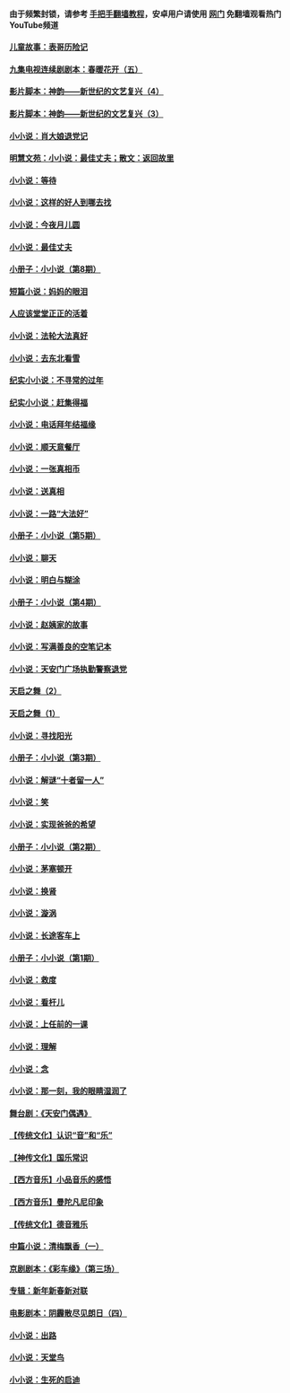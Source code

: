 #### 由于频繁封锁，请参考 [手把手翻墙教程](https://github.com/gfw-breaker/guides/wiki/)，安卓用户请使用 [网门](https://github.com/gfw-breaker/nogfw/blob/master/dl.md?t=07100100) 免翻墙观看热门YouTube频道 

#### [儿童故事：表哥历险记](../pages/328/383535.md?t=07100100) 

#### [九集电视连续剧剧本：春暖花开（五）](../pages/328/275919.md?t=07100100) 

#### [影片脚本：神韵——新世纪的文艺复兴（4）](../pages/328/266089.md?t=07100100) 

#### [影片脚本：神韵——新世纪的文艺复兴（3）](../pages/328/266087.md?t=07100100) 

#### [小小说：肖大娘退党记](../pages/328/239807.md?t=07100100) 

#### [明慧文苑：小小说：最佳丈夫；散文：返回故里](../pages/328/3439.md?t=07100100) 

#### [小小说：等待](../pages/328/223927.md?t=07100100) 

#### [小小说：这样的好人到哪去找](../pages/328/209396.md?t=07100100) 

#### [小小说：今夜月儿圆](../pages/328/193588.md?t=07100100) 

#### [小小说：最佳丈夫](../pages/328/190938.md?t=07100100) 

#### [小册子：小小说（第8期）](../pages/328/188202.md?t=07100100) 

#### [短篇小说：妈妈的眼泪](../pages/328/187712.md?t=07100100) 

#### [人应该堂堂正正的活着](../pages/328/182430.md?t=07100100) 

#### [小小说：法轮大法真好](../pages/328/174669.md?t=07100100) 

#### [小小说：去东北看雪](../pages/328/173882.md?t=07100100) 

#### [纪实小小说：不寻常的过年](../pages/328/173187.md?t=07100100) 

#### [纪实小小说：赶集得福](../pages/328/172652.md?t=07100100) 

#### [小小说：电话拜年结福缘](../pages/328/172533.md?t=07100100) 

#### [小小说：顺天意餐厅](../pages/328/170182.md?t=07100100) 

#### [小小说：一张真相币](../pages/328/169410.md?t=07100100) 

#### [小小说：送真相](../pages/328/166713.md?t=07100100) 

#### [小小说：一路“大法好”](../pages/328/162016.md?t=07100100) 

#### [小册子：小小说（第5期）](../pages/328/161131.md?t=07100100) 

#### [小小说：聊天](../pages/328/159640.md?t=07100100) 

#### [小小说：明白与糊涂](../pages/328/158101.md?t=07100100) 

#### [小册子：小小说（第4期）](../pages/328/158006.md?t=07100100) 

#### [小小说：赵姨家的故事](../pages/328/157843.md?t=07100100) 

#### [小小说：写满善良的空笔记本](../pages/328/157382.md?t=07100100) 

#### [小小说：天安门广场执勤警察退党](../pages/328/156982.md?t=07100100) 

#### [天启之舞（2）](../pages/328/153440.md?t=07100100) 

#### [天启之舞（1）](../pages/328/153439.md?t=07100100) 

#### [小小说：寻找阳光](../pages/328/153065.md?t=07100100) 

#### [小册子：小小说（第3期）](../pages/328/151715.md?t=07100100) 

#### [小小说：解谜“十者留一人”](../pages/328/148967.md?t=07100100) 

#### [小小说：笑](../pages/328/148905.md?t=07100100) 

#### [小小说：实现爸爸的希望](../pages/328/148096.md?t=07100100) 

#### [小册子：小小说（第2期）](../pages/328/147214.md?t=07100100) 

#### [小小说：茅塞顿开](../pages/328/147030.md?t=07100100) 

#### [小小说：换肾](../pages/328/146770.md?t=07100100) 

#### [小小说：漩涡](../pages/328/146683.md?t=07100100) 

#### [小小说：长途客车上](../pages/328/145076.md?t=07100100) 

#### [小册子：小小说（第1期）](../pages/328/143963.md?t=07100100) 

#### [小小说：救度](../pages/328/143927.md?t=07100100) 

#### [小小说：看杆儿](../pages/328/142137.md?t=07100100) 

#### [小小说：上任前的一课](../pages/328/140808.md?t=07100100) 

#### [小小说：理解](../pages/328/140476.md?t=07100100) 

#### [小小说：念](../pages/328/139513.md?t=07100100) 

#### [小小说：那一刻，我的眼睛湿润了](../pages/328/138476.md?t=07100100) 

#### [舞台剧：《天安门偶遇》](../pages/328/117155.md?t=07100100) 

#### [【传统文化】认识“音”和“乐”](../pages/328/108667.md?t=07100100) 

#### [【神传文化】国乐常识](../pages/328/104225.md?t=07100100) 

#### [【西方音乐】小品音乐的感悟](../pages/328/102924.md?t=07100100) 

#### [【西方音乐】曼陀凡尼印象](../pages/328/102922.md?t=07100100) 

#### [【传统文化】德音雅乐](../pages/328/102923.md?t=07100100) 

#### [中篇小说：清梅飘香（一）](../pages/328/101058.md?t=07100100) 

#### [京剧剧本：《彩车缘》（第三场）](../pages/328/96434.md?t=07100100) 

#### [专辑：新年新春新对联](../pages/328/94991.md?t=07100100) 

#### [电影剧本：阴霾散尽见朗日（四）](../pages/328/87081.md?t=07100100) 

#### [小小说：出路](../pages/328/84848.md?t=07100100) 

#### [小小说：天堂鸟](../pages/328/83084.md?t=07100100) 

#### [小小说：生死的启迪](../pages/328/70977.md?t=07100100) 

